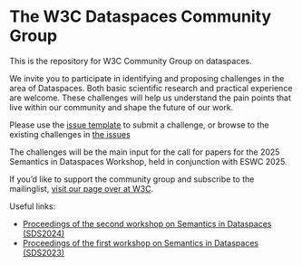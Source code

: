 
# The W3C Dataspaces Community Group

This is the repository for W3C Community Group on dataspaces. 

We invite you to participate in identifying and proposing challenges in the area of Dataspaces. Both basic scientific research and practical experience are welcome. These challenges will help us understand the pain points that live within our community and shape the future of our work.

Please use the [issue template](https://github.com/w3c-cg/dataspaces/issues/new/choose) to submit a challenge, or browse to the existing challenges in [the issues](https://github.com/w3c-cg/dataspaces/issues)

The challenges will be the main input for the call for papers for the 2025 Semantics in Dataspaces Workshop, held in conjunction with ESWC 2025.

If you’d like to support the community group and subscribe to the mailinglist, [visit our page over at W3C](https://www.w3.org/community/dataspaces/).

Useful links:
 * [Proceedings of the second workshop on Semantics in Dataspaces (SDS2024)](https://ceur-ws.org/Vol-3705/)
 * [Proceedings of the first workshop on Semantics in Dataspaces (SDS2023)](https://dl.acm.org/doi/proceedings/10.1145/3543873#heading28)

